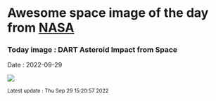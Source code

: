 
# Awesome space image of the day from [NASA](https://api.nasa.gov/)

### Today image : DART Asteroid Impact from Space

Date : 2022-09-29


![](https://apod.nasa.gov/apod/image/2209/liciacube_leia_l0_1664234215_00000_01_c.jpg)

<small>Latest update : Thu Sep 29 15:20:57 2022</small>


